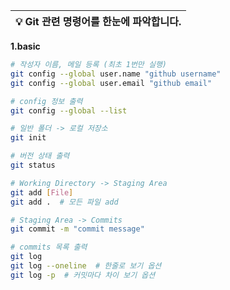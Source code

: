 | 💡 Git 관련 명령어를 한눈에 파악합니다. |
| -------------------------------------- |

**1.basic**

```bash
# 작성자 이름, 메일 등록 (최초 1번만 실행)
git config --global user.name "github username"
git config --global user.email "github email"

# config 정보 출력
git config --global --list

# 일반 폴더 -> 로컬 저장소
git init

# 버전 상태 출력
git status

# Working Directory -> Staging Area
git add [File]
git add .  # 모든 파일 add

# Staging Area -> Commits
git commit -m "commit message"

# commits 목록 출력
git log
git log --oneline  # 한줄로 보기 옵션
git log -p  # 커밋마다 차이 보기 옵션
```




